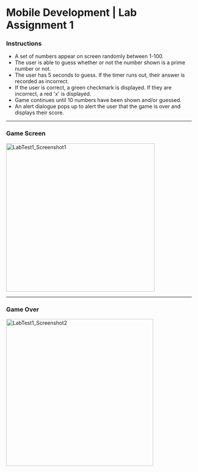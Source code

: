 # Mobile Development | Lab Assignment 1

### Instructions
- A set of numbers appear on screen randomly between 1-100.
- The user is able to guess whether or not the number shown is a prime number or not.
- The user has 5 seconds to guess. If the timer runs out, their answer is recorded as incorrect.
- If the user is correct, a green checkmark is displayed. If they are incorrect, a red 'x' is displayed.
- Game continues until 10 numbers have been shown and/or guessed.
- An alert dialogue pops up to alert the user that the game is over and displays their score.

<hr>

### Game Screen
<img width="403" alt="LabTest1_Screenshot1" src="https://github.com/user-attachments/assets/3b4b8d53-fec0-464a-b467-bf5dda94c925" />

<hr>

### Game Over
<img width="399" alt="LabTest1_Screenshot2" src="https://github.com/user-attachments/assets/e9d256ed-87e7-45ab-9380-63d1a5624bd6" />
